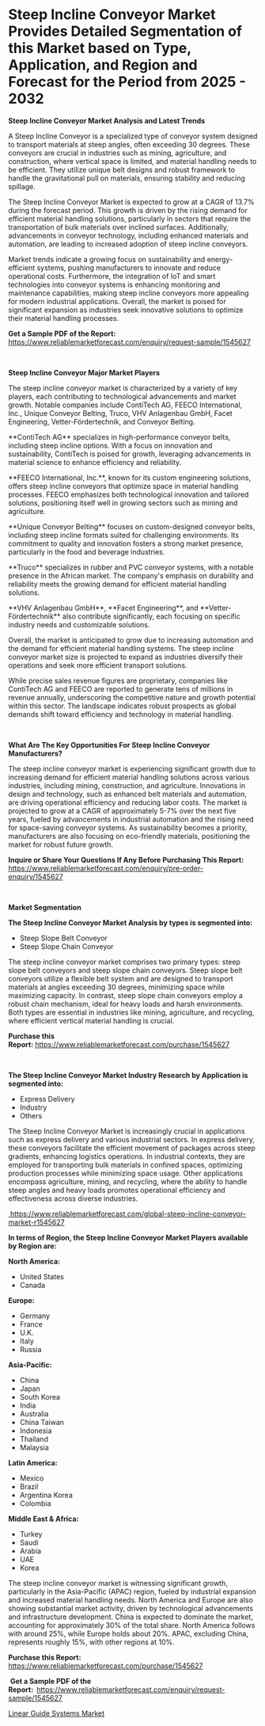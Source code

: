 <p><h1>Steep Incline Conveyor Market Provides Detailed Segmentation of this Market based on Type, Application, and Region and Forecast for the Period from 2025 - 2032</h1></p><p><strong>Steep Incline Conveyor Market Analysis and Latest Trends</strong></p>
<p><p>A Steep Incline Conveyor is a specialized type of conveyor system designed to transport materials at steep angles, often exceeding 30 degrees. These conveyors are crucial in industries such as mining, agriculture, and construction, where vertical space is limited, and material handling needs to be efficient. They utilize unique belt designs and robust framework to handle the gravitational pull on materials, ensuring stability and reducing spillage.</p><p>The Steep Incline Conveyor Market is expected to grow at a CAGR of 13.7% during the forecast period. This growth is driven by the rising demand for efficient material handling solutions, particularly in sectors that require the transportation of bulk materials over inclined surfaces. Additionally, advancements in conveyor technology, including enhanced materials and automation, are leading to increased adoption of steep incline conveyors. </p><p>Market trends indicate a growing focus on sustainability and energy-efficient systems, pushing manufacturers to innovate and reduce operational costs. Furthermore, the integration of IoT and smart technologies into conveyor systems is enhancing monitoring and maintenance capabilities, making steep incline conveyors more appealing for modern industrial applications. Overall, the market is poised for significant expansion as industries seek innovative solutions to optimize their material handling processes.</p></p>
<p><strong>Get a Sample PDF of the Report:&nbsp;</strong> <a href="https://www.reliablemarketforecast.com/enquiry/request-sample/1545627?utm_campaign=1110&utm_medium=2&utm_source=Github&utm_content=ia&utm_term=17022025&utm_id=steep-incline-conveyor">https://www.reliablemarketforecast.com/enquiry/request-sample/1545627</a></p>
<p>&nbsp;</p>
<p><strong>Steep Incline Conveyor Major Market Players</strong></p>
<p><p>The steep incline conveyor market is characterized by a variety of key players, each contributing to technological advancements and market growth. Notable companies include ContiTech AG, FEECO International, Inc., Unique Conveyor Belting, Truco, VHV Anlagenbau GmbH, Facet Engineering, Vetter-Fördertechnik, and Conveyor Belting.</p><p>**ContiTech AG** specializes in high-performance conveyor belts, including steep incline options. With a focus on innovation and sustainability, ContiTech is poised for growth, leveraging advancements in material science to enhance efficiency and reliability. </p><p>**FEECO International, Inc.**, known for its custom engineering solutions, offers steep incline conveyors that optimize space in material handling processes. FEECO emphasizes both technological innovation and tailored solutions, positioning itself well in growing sectors such as mining and agriculture.</p><p>**Unique Conveyor Belting** focuses on custom-designed conveyor belts, including steep incline formats suited for challenging environments. Its commitment to quality and innovation fosters a strong market presence, particularly in the food and beverage industries.</p><p>**Truco** specializes in rubber and PVC conveyor systems, with a notable presence in the African market. The company's emphasis on durability and reliability meets the growing demand for efficient material handling solutions.</p><p>**VHV Anlagenbau GmbH**, **Facet Engineering**, and **Vetter-Fördertechnik** also contribute significantly, each focusing on specific industry needs and customizable solutions.</p><p>Overall, the market is anticipated to grow due to increasing automation and the demand for efficient material handling systems. The steep incline conveyor market size is projected to expand as industries diversify their operations and seek more efficient transport solutions.</p><p>While precise sales revenue figures are proprietary, companies like ContiTech AG and FEECO are reported to generate tens of millions in revenue annually, underscoring the competitive nature and growth potential within this sector. The landscape indicates robust prospects as global demands shift toward efficiency and technology in material handling.</p></p>
<p>&nbsp;</p>
<p><strong>What Are The Key Opportunities For Steep Incline Conveyor Manufacturers?</strong></p>
<p><p>The steep incline conveyor market is experiencing significant growth due to increasing demand for efficient material handling solutions across various industries, including mining, construction, and agriculture. Innovations in design and technology, such as enhanced belt materials and automation, are driving operational efficiency and reducing labor costs. The market is projected to grow at a CAGR of approximately 5-7% over the next five years, fueled by advancements in industrial automation and the rising need for space-saving conveyor systems. As sustainability becomes a priority, manufacturers are also focusing on eco-friendly materials, positioning the market for robust future growth.</p></p>
<p><strong>Inquire or Share Your Questions If Any Before Purchasing This Report:</strong> <a href="https://www.reliablemarketforecast.com/enquiry/pre-order-enquiry/1545627?utm_campaign=1110&utm_medium=2&utm_source=Github&utm_content=ia&utm_term=17022025&utm_id=steep-incline-conveyor">https://www.reliablemarketforecast.com/enquiry/pre-order-enquiry/1545627</a></p>
<p>&nbsp;</p>
<p><strong>Market Segmentation</strong></p>
<p><strong>The Steep Incline Conveyor Market Analysis by types is segmented into:</strong></p>
<p><ul><li>Steep Slope Belt Conveyor</li><li>Steep Slope Chain Conveyor</li></ul></p>
<p><p>The steep incline conveyor market comprises two primary types: steep slope belt conveyors and steep slope chain conveyors. Steep slope belt conveyors utilize a flexible belt system and are designed to transport materials at angles exceeding 30 degrees, minimizing space while maximizing capacity. In contrast, steep slope chain conveyors employ a robust chain mechanism, ideal for heavy loads and harsh environments. Both types are essential in industries like mining, agriculture, and recycling, where efficient vertical material handling is crucial.</p></p>
<p><strong>Purchase this Report:&nbsp;</strong><a href="https://www.reliablemarketforecast.com/purchase/1545627?utm_campaign=1110&utm_medium=2&utm_source=Github&utm_content=ia&utm_term=17022025&utm_id=steep-incline-conveyor">https://www.reliablemarketforecast.com/purchase/1545627</a></p>
<p>&nbsp;</p>
<p><strong>The Steep Incline Conveyor Market Industry Research by Application is segmented into:</strong></p>
<p><ul><li>Express Delivery</li><li>Industry</li><li>Others</li></ul></p>
<p><p>The Steep Incline Conveyor Market is increasingly crucial in applications such as express delivery and various industrial sectors. In express delivery, these conveyors facilitate the efficient movement of packages across steep gradients, enhancing logistics operations. In industrial contexts, they are employed for transporting bulk materials in confined spaces, optimizing production processes while minimizing space usage. Other applications encompass agriculture, mining, and recycling, where the ability to handle steep angles and heavy loads promotes operational efficiency and effectiveness across diverse industries.</p></p>
<p><a href="https://www.reliablemarketforecast.com/global-steep-incline-conveyor-market-r1545627?utm_campaign=1110&utm_medium=2&utm_source=Github&utm_content=ia&utm_term=17022025&utm_id=steep-incline-conveyor">&nbsp;https://www.reliablemarketforecast.com/global-steep-incline-conveyor-market-r1545627</a></p>
<p><strong>In terms of Region, the Steep Incline Conveyor Market Players available by Region are:</strong></p>
<p>
    <p> <strong> North America: </strong>
        <ul>
            <li>United States</li>
            <li>Canada</li>
        </ul>
        </p> 
    <p> <strong> Europe: </strong>
        <ul>
            <li>Germany</li>
            <li>France</li>
            <li>U.K.</li>
            <li>Italy</li>
            <li>Russia</li>
        </ul>
        </p> 
    <p> <strong> Asia-Pacific: </strong>
        <ul>
            <li>China</li>
            <li>Japan</li>
            <li>South Korea</li>
            <li>India</li>
            <li>Australia</li>
            <li>China Taiwan</li>
            <li>Indonesia</li>
            <li>Thailand</li>
            <li>Malaysia</li>
        </ul>
        </p> 
    <p> <strong> Latin America: </strong>
        <ul>
            <li>Mexico</li>
            <li>Brazil</li>
            <li>Argentina Korea</li>
            <li>Colombia</li>
        </ul>
        </p> 
    <p> <strong> Middle East & Africa: </strong>
        <ul>
            <li>Turkey</li>
            <li>Saudi</li>
            <li>Arabia</li>
            <li>UAE</li>
            <li>Korea</li>
        </ul>
    </p>
    </p>
<p><p>The steep incline conveyor market is witnessing significant growth, particularly in the Asia-Pacific (APAC) region, fueled by industrial expansion and increased material handling needs. North America and Europe are also showing substantial market activity, driven by technological advancements and infrastructure development. China is expected to dominate the market, accounting for approximately 30% of the total share. North America follows with around 25%, while Europe holds about 20%. APAC, excluding China, represents roughly 15%, with other regions at 10%.</p></p>
<p><strong>Purchase this Report: </strong><a href="https://www.reliablemarketforecast.com/purchase/1545627?utm_campaign=1110&utm_medium=2&utm_source=Github&utm_content=ia&utm_term=17022025&utm_id=steep-incline-conveyor">https://www.reliablemarketforecast.com/purchase/1545627</a></p>
<p>&nbsp;<strong>Get a Sample PDF of the Report:&nbsp;&nbsp;</strong><a href="https://www.reliablemarketforecast.com/enquiry/request-sample/1545627?utm_campaign=1110&utm_medium=2&utm_source=Github&utm_content=ia&utm_term=17022025&utm_id=steep-incline-conveyor">https://www.reliablemarketforecast.com/enquiry/request-sample/1545627</a></p>
<p><strong></strong></p>
<p><p><a href="https://github.com/WillieWoodard/Market-Research-Report-List-7/blob/main/linear-guide-systems-market.md?utm_campaign=1110&utm_medium=2&utm_source=Github&utm_content=ia&utm_term=17022025&utm_id=steep-incline-conveyor">Linear Guide Systems Market</a></p></p>